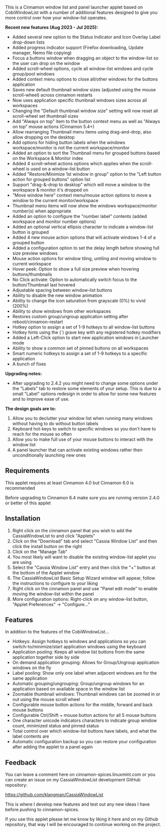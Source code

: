 This is a Cinnamon window list and panel launcher applet based on CobiWindowList with a number of additional features designed to give you more control over how your window-list operates.

**Recent new features (Aug 2023 - Jul 2025):**

* Added several new option to the Status Indicator and Icon Overlay Label drop-down lists
* Added progress indicator support (Firefox downloading, Update manager, Nemo file copying)
* Focus a buttons window when dragging an object to the window-list so the user can drop on the window
* Added scroll-wheel options, cycle all window-list windows and cycle group/pool windows
* Added context menu options to close all/other windows for the buttons application
* Saves new default thumbnail window sizes (adjusted using the mouse scroll-wheel) across cinnamon restarts
* Now uses application specific thumbnail windows sizes across all workspaces
* Changing the "Default thumbnail window size" setting will now reset all scroll-wheel set thumbnail sizes
* Add "Always on top" item to the button context menu as well as "Always on top" mouse actions (Cinnamon 5.4+)
* Allow rearranging Thumbnail menu items using drag-and-drop, also allow dropping on the desktop
* Add options for hiding button labels when the windows workspace/monitor is not the current workspace/monitor
* Added an option to sort the Thumbnail menu for grouped buttons based on the Workspace & Monitor index
* Added 4 scroll-wheel actions options which applies when the scroll-wheel is used on a window-list button
* Added "Restore/Minimize 1st window in group" option to the "Left button action for grouped buttons" option list
* Support "drag-&-drop to desktop" which will move a window to the workspace & monitor it's dropped on
* "Move window here" context menu/mouse action options to move a window to the current monitor/workspace
* Thumbnail menu items will now show the windows workspace/monitor number(s) when appropriate
* Added an option to configure the "number label" contents (added workspace and monitor number options)
* Added an optional vertical ellipsis character to indicate a window-list button is grouped
* Added 4 new mouse action options that will activate windows 1-4 of a grouped button
* Added a configuration option to set the delay length before showing full size preview windows
* Mouse action options for window tiling, untiling and moving window to current workspace
* Hover peek: Option to show a full size preview when hovering buttons/thumbnails
* No Click activate: Option to automatically switch focus to the button/Thumbnail last hovered
* Adjustable spacing between window-list buttons
* Ability to disable the new window animation
* Ability to change the icon saturation from grayscale (0%) to vivid (200%)
* Ability to show windows from other workspaces
* Restores custom group/ungroup application setting after reboot/cinnamon-restart
* Hotkey option to assign a set of 1-9 hotkeys to all window-list buttons
* Hotkey hints using the (`) grave key with any registered hotkey modifiers
* Added a Left-Click option to start new application windows in Launcher mode
* Ability to show a common set of pinned buttons on all workspaces
* Smart numeric hotkeys to assign a set of 1-9 hotkeys to a specific application
* A bunch of fixes

**Upgrading notes:**

* After upgrading to 2.4.2 you might need to change some options under the "Labels" tab to restore some elements of your setup. This is due to a small "Label" options redesign in order to allow for some new features and to improve ease of use.

**The design goals are to:**

1. Allow you to declutter your window list when running many windows without having to do without button labels
2. Keyboard hot-keys to switch to specific windows so you don't have to reach for the mouse so often
3. Allow you to make full use of your mouse buttons to interact with the window list
4. A panel launcher that can activate existing windows rather then unconditionally launching new ones

## Requirements

This applet requires at least Cinnamon 4.0 but Cinnamon 6.0 is recommended

Before upgrading to Cinnamon 6.4 make sure you are running version 2.4.0 or better of this applet

## Installation

1. Right click on the cinnamon panel that you wish to add the CassiaWindowList to and click "Applets"
2. Click on the "Download" tab and select "Cassia Window List" and then click the install button on the right
3. Click on the "Manage Tab"
4. You most likely will want to disable the existing window-list applet you are using
5. Select the "Cassia Window List" entry and then click the "+" button at the bottom of the Applet window
6. The CassiaWindowList Basic Setup Wizard window will appear, follow the instructions to configure to your liking
7. Right click on the cinnamon panel and use "Panel edit mode" to enable moving the window-list within the panel
8. More configuration options: Right-click on any window-list button, "Applet Preferences" ->  "Configure..."

## Features

In addition to the features of the CobiWindowList...

* Hotkeys: Assign hotkeys to windows and applications so you can switch-to/minimize/start application windows using the keyboard
* Application pooling: Keeps all window list buttons from the same application together side by side
* On demand application grouping: Allows for Group/Ungroup application windows on the fly
* Label pooling: Show only one label when adjacent windows are for the same application
* Automatic grouping/ungrouping: Group/ungroup windows for an application based on available space in the window list
* Zoomable thumbnail windows: Thumbnail windows can be zoomed in or out using the mouse scroll wheel
* Configurable mouse button actions for the middle, forward and back mouse buttons
* Configurable Ctrl/Shift + mouse button actions for all 5 mouse buttons
* One character unicode indicators characters to indicate group window count, minimized status and pinned status
* Total control over which window-list buttons have labels, and what the label contents are
* Automatic configuration backup so you can restore your configuration after adding the applet to a panel again

## Feedback

You can leave a comment here on cinnamon-spices.linuxmint.com or you can create an issue on my CassiaWindowList development GitHub repository:

https://github.com/klangman/CassiaWindowList

This is where I develop new features and test out any new ideas I have before pushing to cinnamon-spices.

If you use this applet please let me know by liking it here and on my Github repository, that way I will be encouraged to continue working on the project.
